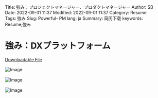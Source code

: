 Title: 強み：プロジェクトマネージャー、プロダクトマネージャー
Author: SB
Date: 2022-09-01 11:37
Modified: 2022-09-01 11:37
Category: Resume
Tags: 強み
Slug: Powerful-	PM
lang: ja
Summary: 简历下载
keywords: Resume,強み



# 強み：DXプラットフォーム　


[Downloadable File]({attach}Resume/Powerful-PM.pdf)




  

![Image]({attach}Resume/Powerful-PM_1.jpg)　　

  

![Image]({attach}Resume/Powerful-PM_2.jpg)　　

  

![Image]({attach}Resume/Powerful-PM_3.jpg)　　

  